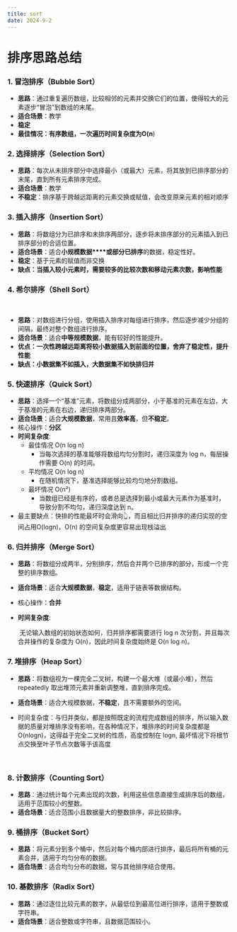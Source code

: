 ```yaml
---
title: sort
date: 2024-9-2
---
```


# 排序思路总结

### 1. 冒泡排序（Bubble Sort）
- **思路**：通过重复遍历数组，比较相邻的元素并交换它们的位置，使得较大的元素逐步“冒泡”到数组的末尾。
- **适合场景**：教学
- **稳定**
- **最佳情况：有序数组，一次遍历时间复杂度为O(n**)

### 2. 选择排序（Selection Sort）
- **思路**：每次从未排序部分中选择最小（或最大）元素，将其放到已排序部分的末尾，直到所有元素排序完成。
- **适合场景**：教学
- **不稳定**：排序基于跨越远距离的元素交换或赋值，会改变原来元素的相对顺序

### 3. 插入排序（Insertion Sort）
- **思路**：将数组分为已排序和未排序两部分，逐步将未排序部分的元素插入到已排序部分的合适位置。
- **适合场景**：适合**小规模数据****或部分已排序**的数据，稳定性好。
- **稳定**：基于元素的赋值而非交换
- **缺点：当插入较小元素时，需要较多的比较次数和移动元素次数，影响性能**

### 4. 希尔排序（Shell Sort）

​		

- **思路**：对数组进行分组，使用插入排序对每组进行排序，然后逐步减少分组的间隔，最终对整个数组进行排序。
- **适合场景**：适合**中等规模数据**，能有较好的性能提升。
- **优点：一次性跨越远距离将较小数据插入到前面的位置，舍弃了稳定性，提升性能**
- **缺点：小数据集不如插入，大数据集不如快排归并**

### 5. 快速排序（Quick Sort）
- **思路**：选择一个“基准”元素，将数组分成两部分，小于基准的元素在左边，大于基准的元素在右边，递归排序两部分。
- **适合场景**：适合**大规模数据**，常用且**效率高**，但**不稳定**。
- 核心操作：**分区**
- **时间复杂度**:
  - 最佳情况 O(n log n)
    - 当每次选择的基准能够将数组均匀分割时，递归深度为 log n，每层操作需要 O(n) 的时间。
  - 平均情况 O(n log n)
    - 在随机情况下，基准选择能够比较均匀地分割数组。
  - 最坏情况 O(n²)
    - 当数组已经是有序的，或者总是选择到最小或最大元素作为基准时，导致分割不均匀，递归深度达到 n。
- 最主要缺点：快排的性能最坏时会滑向👆，而且相比归并排序的递归实现的空间占用O(logn)，O(n) 的空间复杂度更容易出现栈溢出 

### 6. 归并排序（Merge Sort）

- **思路**：将数组分成两半，分别排序，然后合并两个已排序的部分，形成一个完整的排序数组。

- **适合场景**：适合**大规模数据**，**稳定**，适用于链表等数据结构。

- 核心操作：**合并**

- **时间复杂度**: 

  ​	无论输入数组的初始状态如何，归并排序都需要进行 log n 次分割，并且每次合并操作的复杂度为 O(n)，因此时间复杂度始终是 O(n log n)。

  

### 7. 堆排序（Heap Sort）
- **思路**：将数组视为一棵完全二叉树，构建一个最大堆（或最小堆），然后 repeatedly 取出堆顶元素并重新调整堆，直到排序完成。

- **适合场景**：适合大规模数据，**不稳定**，且不需要额外的空间。

- 时间复杂度：与归并类似，都是按照既定的流程完成数组的排序，所以输入数据的质量对堆排序没有影响，在各种情况下，堆排序的时间复杂度都是O(nlogn)，这得益于完全二叉树的性质，高度控制在 logn, 最坏情况下将根节点交换至叶子节点次数等于该高度

  ​	

### 8. 计数排序（Counting Sort）
- **思路**：通过统计每个元素出现的次数，利用这些信息直接生成排序后的数组，适用于范围较小的整数。
- **适合场景**：适合范围小且数据量大的整数排序，非比较排序。

### 9. 桶排序（Bucket Sort）
- **思路**：将元素分到多个桶中，然后对每个桶内部进行排序，最后将所有桶的元素合并，适用于均匀分布的数据。
- **适合场景**：适合均匀分布的数据，常与其他排序结合使用。

### 10. 基数排序（Radix Sort）
- **思路**：通过逐位比较元素的数字，从最低位到最高位进行排序，适用于整数或字符串。
- **适合场景**：适合整数或字符串，且数据范围较小。

